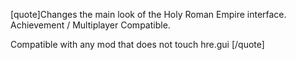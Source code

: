 [quote]Changes the main look of the Holy Roman Empire interface.  
Achievement / Multiplayer Compatible. 

Compatible with any mod that does not touch hre.gui
[/quote]